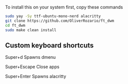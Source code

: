 To install this on your system first, copy these commands

```bash
sudo yay -Sy ttf-ubuntu-mono-nerd alacritty
git clone https://github.com/OliverRozario/ft_dwm
cd ft_dwm
sudo make clean install
```
## Custom keyboard shortcuts

Super+d  Spawns dmenu

Super+Escape Close apps

Super+Enter Spawns alacritty

